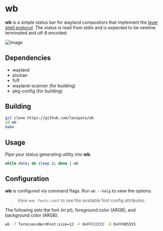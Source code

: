 # wb

**wb** is a simple status bar for wayland compositors that implement the [layer shell protocol](https://wayland.app/protocols/wlr-layer-shell-unstable-v1#compositor-support).
The status is read from stdin and is expected to be newline terminated and utf-8 encoded.

![image](https://github.com/user-attachments/assets/8f08ad85-897e-4ef7-b9bd-516c0f170de7)

## Dependencies
- wayland
- pixman
- fcft
- wayland-scanner (for building)
- pkg-config (for building)

## Building
```sh
git clone https://github.com/levipare/wb
cd wb
make
```

## Usage
Pipe your status generating utility into **wb**.
```sh
while date; do sleep 1; done | wb
```

## Configuration
**wb** is configured via command flags. Run `wb --help` to view the options.
> View `man fonts-conf` to see the available font config attributes.

The following sets the font (in pt), foreground color (ARGB), and background color (ARGB).
```sh
wb -f TerminessNerdFont:size=12 -F 0xFFCCCCCC -B 0xFF005555
```
